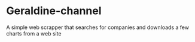 # Geraldine-channel
A simple web scrapper that searches for companies and downloads a few charts from a web site
